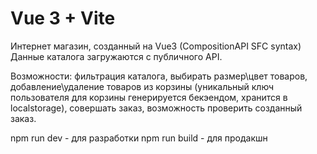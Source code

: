 # Vue 3 + Vite
Интернет магазин, созданный на Vue3 (CompositionAPI SFC syntax)
Данные каталога загружаются с публичного API.

Возможности:
фильтрация каталога,
выбирать размер\цвет товаров,
добавление\удаление товаров из корзины (уникальный ключ пользователя для корзины генерируется бекэендом, хранится в localstorage),
совершать заказ, возможность проверить созданный заказ.

npm run dev - для разработки 
npm run build - для продакшн

